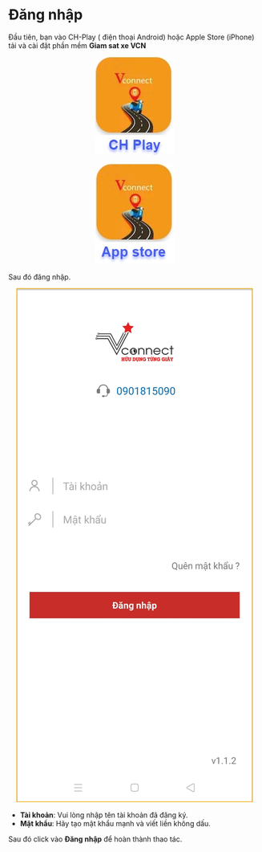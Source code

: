 # Đăng nhập
Đầu tiên, bạn vào CH-Play ( điện thoại Android) hoặc Apple Store (iPhone) tải và cài đặt phần mềm  **Giam sat xe VCN** 

<a href="https://bitly.com.vn/sg61yb" target="_blank"><span style="display:block;text-align:center">![Interface Web](/docs/assets/images/web-interface/app-vcn/app-vcn.jpg) </a>


<a href="https://bitly.com.vn/cenayw" target="_blank"><span style="display:block;text-align:center">![Interface Web](/docs/assets/images/web-interface/app-vcn/app-vcn-store.jpg) </a>

Sau đó đăng nhập.

<span style="display:block;text-align:center">![Interface Web](/docs/assets/images/web-interface/app-vcn/login.jpg) 


- **Tài khoản**: Vui lòng nhập tên tài khoản đã đăng ký.
- **Mật khẩu**: Hãy tạo mật khẩu mạnh và viết liền không dấu.

Sau đó click vào **Đăng nhập** để hoàn thành thao tác. 


